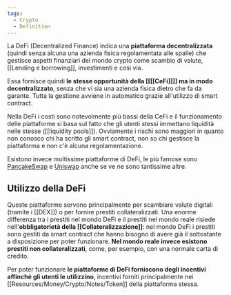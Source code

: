 ```yaml
---
tags:
  - Crypto
  - Definition
---
```



La DeFi (Decentralized Finance) indica una **piattaforma decentralizzata**  (quindi senza alcuna una azienda fisica regolamentata alle spalle) che gestisce aspetti finanziari del mondo crypto come scambio di valute, [[Lending e borrowing]], investimenti e così via.

Essa fornisce quindi **le stesse opportunità della [[[[CeFi]]]] ma in modo decentralizzato**, senza che vi sia una azienda fisica dietro che fa da garante. Tutta la gestione avviene in automatico grazie all'utilizzo di smart contract.

Nella DeFi i costi sono notevolmente più bassi della CeFi e il funzionamento delle piattaforme si basa sul fatto che gli utenti stessi immettano liquidità nelle stesse ([[liquidity pools]]). Ovviamente i rischi sono maggiori in quanto non conosco chi ha scritto gli smart contract, non so chi gestisce la piattaforma e non c'è alcuna regolamentazione.

Esistono invece moltissime piattaforme di DeFi, le più famose sono [PancakeSwap](https://pancakeswap.finance/) e [Uniswap](https://uniswap.org/) anche se ve ne sono tantissime altre.


## Utilizzo della DeFi

Queste piattaforme servono principalmente per scambiare valute digitali (tramite i [[DEX]]) o per fornire prestiti collateralizzati.
Una enorme differenza tra i prestiti nel mondo DeFi e il prestiti nel mondo reale risiede nell'**obbligatorietà della [[Collateralizzazione]]**: nel mondo DeFi i prestiti sono gestiti da smart contract che hanno bisogno di avere già il sottostante a disposizione per poter funzionare.
**Nel mondo reale invece esistono prestiti non collateralizzati**, come, per esempio, con una normale carta di credito.

Per poter funzionare **le piattaforme di DeFi forniscono degli incentivi affinché gli utenti le utilizzino**, incentivi forniti principalmente nei [[Resources/Money/Crypto/Notes/Token]] della piattaforma stessa.